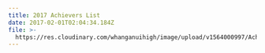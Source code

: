 ```yaml
---
title: 2017 Achievers List
date: 2017-02-01T02:04:34.184Z
file: >-
  https://res.cloudinary.com/whanganuihigh/image/upload/v1564000997/Achievers/2017_ACHIEVERS_LIST.pdf
---
```


